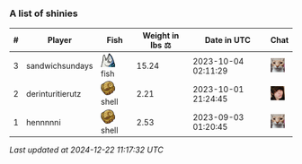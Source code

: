 ### A list of shinies
| # | Player | Fish | Weight in lbs ⚖️ | Date in UTC | Chat |
|-----|------|--------|-----------|---------|-------|
| 3   | sandwichsundays | ![SabaPing](https://raw.githubusercontent.com/blableblup/gofish/main/images/shiny/SabaPing.png) fish | 15.24 | 2023-10-04 02:11:29 | ![psp1g](https://raw.githubusercontent.com/blableblup/gofish/main/images/players/psp1g.png) |
| 2   | derinturitierutz | ![HailHelix](https://raw.githubusercontent.com/blableblup/gofish/main/images/shiny/HailHelix.png) shell | 2.21 | 2023-10-01 21:24:45 | ![breadworms](https://raw.githubusercontent.com/blableblup/gofish/main/images/players/breadworms.png) |
| 1   | hennnnni | ![HailHelix](https://raw.githubusercontent.com/blableblup/gofish/main/images/shiny/HailHelix.png) shell | 2.53 | 2023-09-03 01:20:45 | ![psp1g](https://raw.githubusercontent.com/blableblup/gofish/main/images/players/psp1g.png) |

_Last updated at 2024-12-22 11:17:32 UTC_